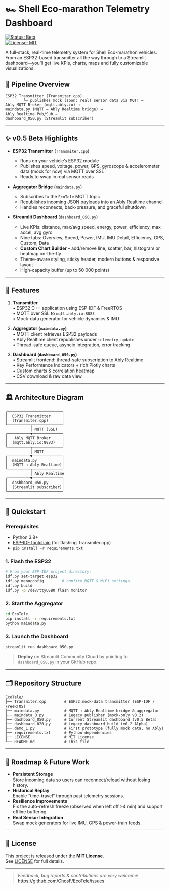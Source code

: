 # 🏎️ Shell Eco-marathon Telemetry Dashboard

[![Status: Beta](https://img.shields.io/badge/status-beta-yellow)](https://github.com/ChosF/EcoTele/releases/tag/Dashboard_Beta)  
[![License: MIT](https://img.shields.io/badge/license-MIT-blue)](LICENSE)  

A full-stack, real-time telemetry system for Shell Eco-marathon vehicles.  
From an ESP32-based transmitter all the way through to a Streamlit dashboard—you’ll get live KPIs, charts, maps and fully customizable visualizations.


## 🚀 Pipeline Overview

```text
ESP32 Transmitter (Transmiter.cpp)
        └─ publishes mock (soon: real) sensor data via MQTT → 
Ably MQTT Broker (mqtt.ably.io) →
maindata.py (MQTT → Ably Realtime bridge) →
Ably Realtime Pub/Sub →
dashboard_050.py (Streamlit subscriber)
```

---

## ✨ v0.5 Beta Highlights

- **ESP32 Transmitter** (`Transmiter.cpp`)  
  - Runs on your vehicle’s ESP32 module  
  - Publishes speed, voltage, power, GPS, gyroscope & accelerometer data (mock for now) via MQTT over SSL  
  - Ready to swap in real sensor reads  

- **Aggregator Bridge** (`maindata.py`)  
  - Subscribes to the `EcoTele` MQTT topic  
  - Republishes incoming JSON payloads into an Ably Realtime channel  
  - Handles reconnects, back-pressure, and graceful shutdown  

- **Streamlit Dashboard** (`dashboard_050.py`)  
  - Live KPIs: distance, max/avg speed, energy, power, efficiency, max accel, avg gyro  
  - Nine tabs: Overview, Speed, Power, IMU, IMU Detail, Efficiency, GPS, Custom, Data  
  - **Custom Chart Builder** – add/remove line, scatter, bar, histogram or heatmap on-the-fly  
  - Theme-aware styling, sticky header, modern buttons & responsive layout  
  - High-capacity buffer (up to 50 000 points)  

---

## 🎯 Features

1. **Transmitter**  
   • ESP32 C++ application using ESP-IDF & FreeRTOS  
   • MQTT over SSL to `mqtt.ably.io:8883`  
   • Mock-data generator for vehicle dynamics & IMU  

2. **Aggregator (`maindata.py`)**  
   • MQTT client retrieves ESP32 payloads  
   • Ably Realtime client republishes under `telemetry_update`  
   • Thread-safe queue, asyncio integration, error tracking  

3. **Dashboard (`dashboard_050.py`)**  
   • Streamlit frontend: thread-safe subscription to Ably Realtime  
   • Key Performance Indicators + rich Plotly charts  
   • Custom charts & correlation heatmap  
   • CSV download & raw data view  

---

## 🏛️ Architecture Diagram

```text
┌────────────────────────┐
│  ESP32 Transmitter     │
│  (Transmiter.cpp)      │
└──────────┬─────────────┘
           │ MQTT (SSL)
┌──────────▼─────────────┐
│   Ably MQTT Broker     │
│  (mqtt.ably.io:8883)   │
└──────────┬─────────────┘
           │ MQTT
┌──────────▼─────────────┐
│  maindata.py           │
│  (MQTT → Ably Realtime)│
└──────────┬─────────────┘
           │ Ably Realtime
┌──────────▼─────────────┐
│  dashboard_050.py      │
│  (Streamlit subscriber)│
└────────────────────────┘
```

---

## 🏃 Quickstart

### Prerequisites

- Python 3.8+  
- [ESP-IDF toolchain](https://docs.espressif.com/projects/esp-idf/) (for flashing Transmiter.cpp)  
- `pip install -r requirements.txt`  

### 1. Flash the ESP32

```bash
# From your ESP-IDF project directory:
idf.py set-target esp32
idf.py menuconfig        # confirm MQTT & WiFi settings
idf.py build
idf.py -p /dev/ttyUSB0 flash monitor
```

### 2. Start the Aggregator

```bash
cd EcoTele
pip install -r requirements.txt
python maindata.py
```

### 3. Launch the Dashboard

```bash
streamlit run dashboard_050.py
```

> **Deploy** on Streamlit Community Cloud by pointing to `dashboard_050.py` in your GitHub repo.

---

## 🗂️ Repository Structure

```
EcoTele/
├── Transmiter.cpp        # ESP32 mock-data transmitter (ESP-IDF / FreeRTOS)
├── maindata.py           # MQTT → Ably Realtime bridge & aggregator
├── maindata_0.py         # Legacy publisher (mock-only v0.2)
├── dashboard_050.py      # Current Streamlit dashboard (v0.5 Beta)
├── dashboard_020.py      # Legacy dashboard build (v0.2 Alpha)
├── demo_1.py             # First prototype (fully mock data, no Ably)
├── requirements.txt      # Python dependencies
├── LICENSE               # MIT License
└── README.md             # This file
```

---

## 🚧 Roadmap & Future Work

- **Persistent Storage**  
  Store incoming data so users can reconnect/reload without losing history.  
- **Historical Replay**  
  Enable “time-travel” through past telemetry sessions.  
- **Resilience Improvements**  
  Fix the auto-refresh freeze (observed when left off >4 min) and support offline buffering.  
- **Real Sensor Integration**  
  Swap mock generators for live IMU, GPS & power-train feeds.  

---

## 📄 License

This project is released under the **MIT License**.  
See [LICENSE](LICENSE) for full details.

---

> _Feedback, bug reports & contributions are very welcome!_  
> https://github.com/ChosF/EcoTele/issues  

